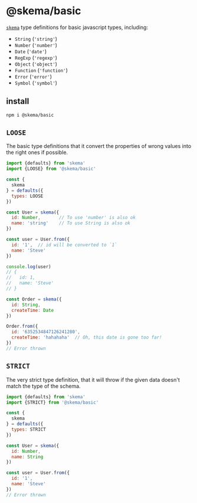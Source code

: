 # @skema/basic

[`skema`](https://github.com/kaelzhang/skema) type definitions for basic javascript types, including:

- `String` (`'string'`)
- `Number` (`'number'`)
- `Date` (`'date'`)
- `RegExp` (`'regexp'`)
- `Object` (`'object'`)
- `Function` (`'function'`)
- `Error` (`'error'`)
- `Symbol` (`'symbol'`)

## install

```sh
npm i @skema/basic
```

## `LOOSE`

The basic type definitions that it convert the properties of wrong values into the right ones if possible.

```js
import {defaults} from 'skema'
import {LOOSE} from '@skema/basic'

const {
  skema
} = defaults({
  types: LOOSE
})

const User = skema({
  id: Number,       // To use 'number' is also ok
  name: 'string'    // To use String is also ok
})

const user = User.from({
  id: '1',  // id will be converted to `1`
  name: 'Steve'
})

console.log(user)
// {
//   id: 1,
//   name: 'Steve'
// }

const Order = skema({
  id: String,
  createTime: Date
})

Order.from({
  id: '6352534847126241280',
  createTime: 'hahahaha'  // Oh, this date is gone too far!
})
// Error thrown
```

## `STRICT`

The very strict type definition, that it will throw if the given data doesn't match the type of the schema.

```js
import {defaults} from 'skema'
import {STRICT} from '@skema/basic'

const {
  skema
} = defaults({
  types: STRICT
})

const User = skema({
  id: Number,
  name: String
})

const user = User.from({
  id: '1',
  name: 'Steve'
})
// Error thrown
```
